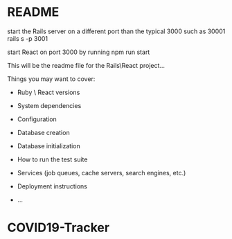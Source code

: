 # README

start the Rails server on a different port than the typical 3000 such as 30001
rails s -p 3001

start React on port 3000 by running npm run start

This will be the readme file for the Rails\React project...

Things you may want to cover:

* Ruby \ React versions

* System dependencies

* Configuration

* Database creation

* Database initialization

* How to run the test suite

* Services (job queues, cache servers, search engines, etc.)

* Deployment instructions

* ...
# COVID19-Tracker
